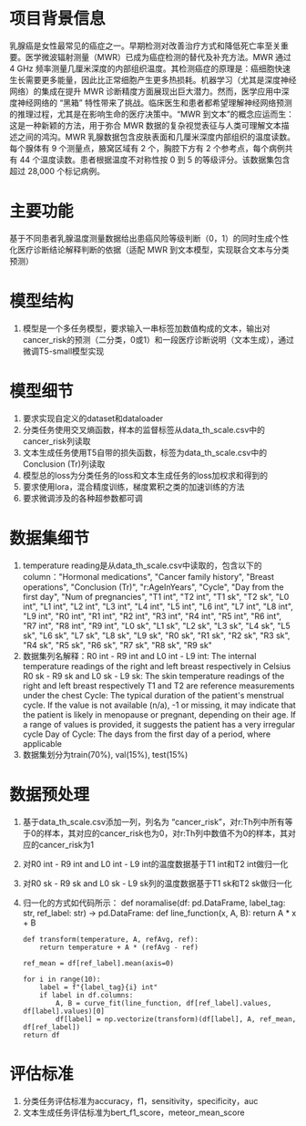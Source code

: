 # 项目背景信息
乳腺癌是女性最常见的癌症之一。早期检测对改善治疗方式和降低死亡率至关重要。医学微波辐射测量（MWR）已成为癌症检测的替代及补充方法。MWR 通过 4 GHz 频率测量几厘米深度的内部组织温度。其检测癌症的原理是：癌细胞快速生长需要更多能量，因此比正常细胞产生更多热损耗。机器学习（尤其是深度神经网络）的集成在提升 MWR 诊断精度方面展现出巨大潜力。然而，医学应用中深度神经网络的 “黑箱” 特性带来了挑战。临床医生和患者都希望理解神经网络预测的推理过程，尤其是在影响生命的医疗决策中。“MWR 到文本”的概念应运而生：这是一种新颖的方法，用于弥合 MWR 数据的复杂视觉表征与人类可理解文本描述之间的鸿沟。MWR 乳腺数据包含皮肤表面和几厘米深度内部组织的温度读数。每个腺体有 9 个测量点，腋窝区域有 2 个，胸腔下方有 2 个参考点，每个病例共有 44 个温度读数。患者根据温度不对称性按 0 到 5 的等级评分。该数据集包含超过 28,000 个标记病例。

# 主要功能
基于不同患者乳腺温度测量数据给出患癌风险等级判断（0，1）的同时生成个性化医疗诊断结论解释判断的依据（适配 MWR 到文本模型，实现联合文本与分类预测）

# 模型结构
 1. 模型是一个多任务模型，要求输入一串标签加数值构成的文本，输出对cancer_risk的预测（二分类，0或1）和一段医疗诊断说明（文本生成），通过微调T5-small模型实现

# 模型细节
 1. 要求实现自定义的dataset和dataloader
 2. 分类任务使用交叉熵函数，样本的监督标签从data_th_scale.csv中的cancer_risk列读取
 3. 文本生成任务使用T5自带的损失函数，标签为data_th_scale.csv中的Conclusion (Tr)列读取
 4. 模型总的loss为分类任务的loss和文本生成任务的loss加权求和得到的
 5. 要求使用lora，混合精度训练，梯度累积之类的加速训练的方法
 6. 要求微调涉及的各种超参数都可调

# 数据集细节
 1. temperature reading是从data_th_scale.csv中读取的，包含以下的column："Hormonal medications", "Cancer family history", "Breast operations", "Conclusion (Tr)", "r:AgeInYears", "Cycle", "Day from the first day", "Num of pregnancies", "T1 int", "T2 int", "T1 sk", "T2 sk", "L0 int", "L1 int", "L2 int", "L3 int", "L4 int", "L5 int", "L6 int", "L7 int", "L8 int", "L9 int", "R0 int", "R1 int", "R2 int", "R3 int", "R4 int", "R5 int", "R6 int", "R7 int", "R8 int", "R9 int", "L0 sk", "L1 sk", "L2 sk", "L3 sk", "L4 sk", "L5 sk", "L6 sk", "L7 sk", "L8 sk", "L9 sk", "R0 sk", "R1 sk", "R2 sk", "R3 sk", "R4 sk", "R5 sk", "R6 sk", "R7 sk", "R8 sk", "R9 sk" 
 2. 数据集列名解释：R0 int - R9 int and L0 int - L9 int: The internal temperature readings of the right and left breast respectively in Celsius
    R0 sk - R9 sk and L0 sk - L9 sk: The skin temperature readings of the right and left breast respectively
    T1 and T2 are reference measurements under the chest
    Cycle: The typical duration of the patient's menstrual cycle. If the value is not available (n/a), -1 or missing, it may indicate that the patient is likely in menopause or pregnant, depending on their age. If a range of values is provided, it suggests the patient has a very irregular cycle
    Day of Cycle: The days from the first day of a period, where applicable
 3. 数据集划分为train(70%), val(15%), test(15%)

# 数据预处理
 1. 基于data_th_scale.csv添加一列，列名为 “cancer_risk”，对r:Th列中所有等于0的样本，其对应的cancer_risk也为0，对r:Th列中数值不为0的样本，其对应的cancer_risk为1
 2. 对R0 int - R9 int and L0 int - L9 int的温度数据基于T1 int和T2 int做归一化
 3. 对R0 sk - R9 sk and L0 sk - L9 sk列的温度数据基于T1 sk和T2 sk做归一化
 4. 归一化的方式如代码所示：
 def noramalise(df: pd.DataFrame, label_tag: str, ref_label: str) -> pd.DataFrame:
        def line_function(x, A, B):
            return A * x + B

        def transform(temperature, A, refAvg, ref):
            return temperature + A * (refAvg - ref)
        
        ref_mean = df[ref_label].mean(axis=0)
        
        for i in range(10):
            label = f"{label_tag}{i} int"
            if label in df.columns:
                A, B = curve_fit(line_function, df[ref_label].values, df[label].values)[0]
                df[label] = np.vectorize(transform)(df[label], A, ref_mean, df[ref_label])
        return df

# 评估标准
 1. 分类任务评估标准为accuracy，f1，sensitivity，specificity，auc
 2. 文本生成任务评估标准为bert_f1_score，meteor_mean_score